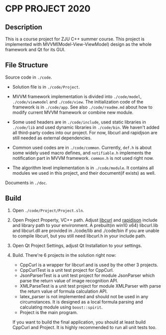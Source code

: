 # CPP PROJECT 2020

## Description

This is a course project for ZJU C++ summer course. This project is implemented with MVVM(Model-View-ViewModel) design as the whole framework and Qt for its GUI.

## File Structure

Source code in `./code`.

* Solution file is in `./code/Project`.

* MVVM framework implementation is divided into `./code/model`, `./code/viewmodel` and `./code/view`. The initialization code of the framework is in `./code/app`. See also `./code/readme.md` about how to modify current MVVM framework or combine new module.

* Some used headers are in `./code/include`, used static libraries in `./code/lib` and used dynamic libraries in `./code/bin`. We haven't added all third-party codes into our project. For now, libcurl and rapidjson are still needed as external dependencies.

* Common used codes are in `./code/common`. Currently, `def.h` is about some widely used macro defines, and `notifiable.h` implements the notification part in MVVM framework. `common.h` is not used right now.

* The algorithm level implementation is in `./code/module`. It contains all modules we used in this project, and their document(if exists) as well.

Documents in `./doc`.

## Build

1. Open `./code/Project/Project.sln`.

2. Open Project Property, VC++ path. Adjust [libcurl](https://curl.haxx.se/libcurl/) and [rapidjson](https://github.com/Tencent/rapidjson) include and library path to your environment. A prebuilt(in win10 x64) libcurl.lib and libcurl.dll are provided in ./code/lib and ./code/bin if you are unable to compile libcurl, but you still need libcurl.h in your include path.

3. Open Qt Project Settings, adjust Qt Installation to your settings.

4. Build. There're 6 projects in the solution right now:
    * CppCurl is a wrapper for libcurl and is used by the other 3 projects.
    * CppCurlTest is a unit test project for CppCurl.
    * JsonParserTest is a unit test project for module JsonParser which parse the return value of image recognition API.
    * XMLParseTest is a unit test project for module XMLParser with parse the return value of formula calculation API.
    * latex_parser is not implemented and should not be used in any circumstances. It is designed as a local formula parsing and calculating module using `boost::spirit`.
    * Project is the main program.

    If you want to build the final application, you should at least build CppCurl and Project. It is highly recommended to run all unit tests too.
